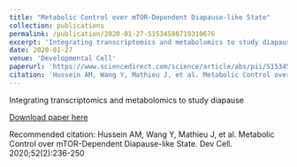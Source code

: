 ```yaml
---
title: "Metabolic Control over mTOR-Dependent Diapause-like State"
collection: publications
permalink: /publication/2020-01-27-S1534580719310676
excerpt: 'Integrating transcriptomics and metabolomics to study diapause '
date: 2020-01-27
venue: 'Developmental Cell'
paperurl: 'https://www.sciencedirect.com/science/article/abs/pii/S1534580719310676'
citation: 'Hussein AM, Wang Y, Mathieu J, et al. Metabolic Control over mTOR-Dependent Diapause-like State. Dev Cell. 2020;52(2):236-250'
---
```

Integrating transcriptomics and metabolomics to study diapause 

[Download paper here](https://www.sciencedirect.com/science/article/abs/pii/S1534580719310676)

Recommended citation: Hussein AM, Wang Y, Mathieu J, et al. Metabolic Control over mTOR-Dependent Diapause-like State. Dev Cell. 2020;52(2):236-250
